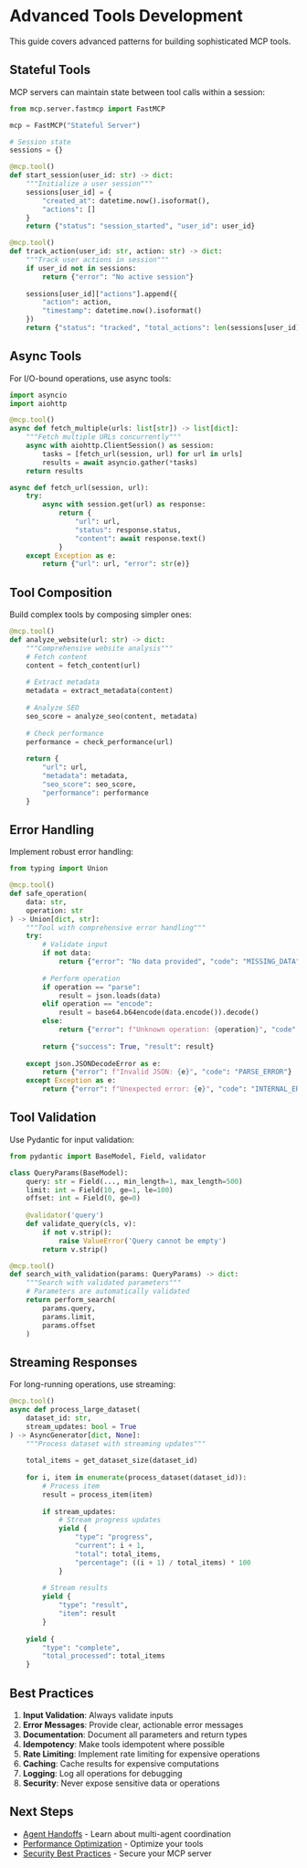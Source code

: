 # Advanced Tools Development

This guide covers advanced patterns for building sophisticated MCP tools.

## Stateful Tools

MCP servers can maintain state between tool calls within a session:

```python
from mcp.server.fastmcp import FastMCP

mcp = FastMCP("Stateful Server")

# Session state
sessions = {}

@mcp.tool()
def start_session(user_id: str) -> dict:
    """Initialize a user session"""
    sessions[user_id] = {
        "created_at": datetime.now().isoformat(),
        "actions": []
    }
    return {"status": "session_started", "user_id": user_id}

@mcp.tool()
def track_action(user_id: str, action: str) -> dict:
    """Track user actions in session"""
    if user_id not in sessions:
        return {"error": "No active session"}
    
    sessions[user_id]["actions"].append({
        "action": action,
        "timestamp": datetime.now().isoformat()
    })
    return {"status": "tracked", "total_actions": len(sessions[user_id]["actions"])}
```

## Async Tools

For I/O-bound operations, use async tools:

```python
import asyncio
import aiohttp

@mcp.tool()
async def fetch_multiple(urls: list[str]) -> list[dict]:
    """Fetch multiple URLs concurrently"""
    async with aiohttp.ClientSession() as session:
        tasks = [fetch_url(session, url) for url in urls]
        results = await asyncio.gather(*tasks)
    return results

async def fetch_url(session, url):
    try:
        async with session.get(url) as response:
            return {
                "url": url,
                "status": response.status,
                "content": await response.text()
            }
    except Exception as e:
        return {"url": url, "error": str(e)}
```

## Tool Composition

Build complex tools by composing simpler ones:

```python
@mcp.tool()
def analyze_website(url: str) -> dict:
    """Comprehensive website analysis"""
    # Fetch content
    content = fetch_content(url)
    
    # Extract metadata
    metadata = extract_metadata(content)
    
    # Analyze SEO
    seo_score = analyze_seo(content, metadata)
    
    # Check performance
    performance = check_performance(url)
    
    return {
        "url": url,
        "metadata": metadata,
        "seo_score": seo_score,
        "performance": performance
    }
```

## Error Handling

Implement robust error handling:

```python
from typing import Union

@mcp.tool()
def safe_operation(
    data: str,
    operation: str
) -> Union[dict, str]:
    """Tool with comprehensive error handling"""
    try:
        # Validate input
        if not data:
            return {"error": "No data provided", "code": "MISSING_DATA"}
        
        # Perform operation
        if operation == "parse":
            result = json.loads(data)
        elif operation == "encode":
            result = base64.b64encode(data.encode()).decode()
        else:
            return {"error": f"Unknown operation: {operation}", "code": "INVALID_OP"}
        
        return {"success": True, "result": result}
        
    except json.JSONDecodeError as e:
        return {"error": f"Invalid JSON: {e}", "code": "PARSE_ERROR"}
    except Exception as e:
        return {"error": f"Unexpected error: {e}", "code": "INTERNAL_ERROR"}
```

## Tool Validation

Use Pydantic for input validation:

```python
from pydantic import BaseModel, Field, validator

class QueryParams(BaseModel):
    query: str = Field(..., min_length=1, max_length=500)
    limit: int = Field(10, ge=1, le=100)
    offset: int = Field(0, ge=0)
    
    @validator('query')
    def validate_query(cls, v):
        if not v.strip():
            raise ValueError('Query cannot be empty')
        return v.strip()

@mcp.tool()
def search_with_validation(params: QueryParams) -> dict:
    """Search with validated parameters"""
    # Parameters are automatically validated
    return perform_search(
        params.query,
        params.limit,
        params.offset
    )
```

## Streaming Responses

For long-running operations, use streaming:

```python
@mcp.tool()
async def process_large_dataset(
    dataset_id: str,
    stream_updates: bool = True
) -> AsyncGenerator[dict, None]:
    """Process dataset with streaming updates"""
    
    total_items = get_dataset_size(dataset_id)
    
    for i, item in enumerate(process_dataset(dataset_id)):
        # Process item
        result = process_item(item)
        
        if stream_updates:
            # Stream progress updates
            yield {
                "type": "progress",
                "current": i + 1,
                "total": total_items,
                "percentage": ((i + 1) / total_items) * 100
            }
        
        # Stream results
        yield {
            "type": "result",
            "item": result
        }
    
    yield {
        "type": "complete",
        "total_processed": total_items
    }
```

## Best Practices

1. **Input Validation**: Always validate inputs
2. **Error Messages**: Provide clear, actionable error messages
3. **Documentation**: Document all parameters and return types
4. **Idempotency**: Make tools idempotent where possible
5. **Rate Limiting**: Implement rate limiting for expensive operations
6. **Caching**: Cache results for expensive computations
7. **Logging**: Log all operations for debugging
8. **Security**: Never expose sensitive data or operations

## Next Steps

- [Agent Handoffs](./agent-handoffs.md) - Learn about multi-agent coordination
- [Performance Optimization](./performance.md) - Optimize your tools
- [Security Best Practices](./security.md) - Secure your MCP server